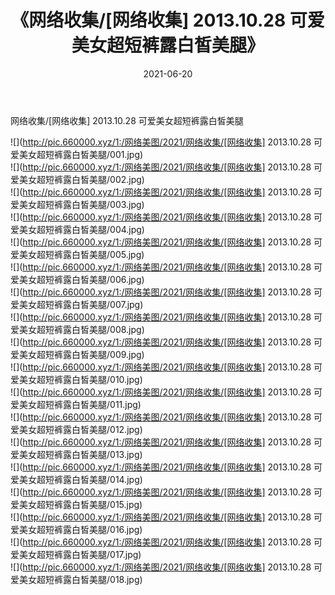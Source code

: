 ﻿---
layout: post
title:  《网络收集/[网络收集] 2013.10.28 可爱美女超短裤露白皙美腿》
date:   2021-06-20
img: http://pic.660000.xyz/1:/网络美图/2021/网络收集/[网络收集] 2013.10.28 可爱美女超短裤露白皙美腿/000.jpg
categories: [美女, 清纯, 唯美]
---

网络收集/[网络收集] 2013.10.28 可爱美女超短裤露白皙美腿

 ![](http://pic.660000.xyz/1:/网络美图/2021/网络收集/[网络收集] 2013.10.28 可爱美女超短裤露白皙美腿/001.jpg) <br>![](http://pic.660000.xyz/1:/网络美图/2021/网络收集/[网络收集] 2013.10.28 可爱美女超短裤露白皙美腿/002.jpg) <br>![](http://pic.660000.xyz/1:/网络美图/2021/网络收集/[网络收集] 2013.10.28 可爱美女超短裤露白皙美腿/003.jpg) <br>![](http://pic.660000.xyz/1:/网络美图/2021/网络收集/[网络收集] 2013.10.28 可爱美女超短裤露白皙美腿/004.jpg) <br>![](http://pic.660000.xyz/1:/网络美图/2021/网络收集/[网络收集] 2013.10.28 可爱美女超短裤露白皙美腿/005.jpg) <br>![](http://pic.660000.xyz/1:/网络美图/2021/网络收集/[网络收集] 2013.10.28 可爱美女超短裤露白皙美腿/006.jpg) <br>![](http://pic.660000.xyz/1:/网络美图/2021/网络收集/[网络收集] 2013.10.28 可爱美女超短裤露白皙美腿/007.jpg) <br>![](http://pic.660000.xyz/1:/网络美图/2021/网络收集/[网络收集] 2013.10.28 可爱美女超短裤露白皙美腿/008.jpg) <br>![](http://pic.660000.xyz/1:/网络美图/2021/网络收集/[网络收集] 2013.10.28 可爱美女超短裤露白皙美腿/009.jpg) <br>![](http://pic.660000.xyz/1:/网络美图/2021/网络收集/[网络收集] 2013.10.28 可爱美女超短裤露白皙美腿/010.jpg) <br>![](http://pic.660000.xyz/1:/网络美图/2021/网络收集/[网络收集] 2013.10.28 可爱美女超短裤露白皙美腿/011.jpg) <br>![](http://pic.660000.xyz/1:/网络美图/2021/网络收集/[网络收集] 2013.10.28 可爱美女超短裤露白皙美腿/012.jpg) <br>![](http://pic.660000.xyz/1:/网络美图/2021/网络收集/[网络收集] 2013.10.28 可爱美女超短裤露白皙美腿/013.jpg) <br>![](http://pic.660000.xyz/1:/网络美图/2021/网络收集/[网络收集] 2013.10.28 可爱美女超短裤露白皙美腿/014.jpg) <br>![](http://pic.660000.xyz/1:/网络美图/2021/网络收集/[网络收集] 2013.10.28 可爱美女超短裤露白皙美腿/015.jpg) <br>![](http://pic.660000.xyz/1:/网络美图/2021/网络收集/[网络收集] 2013.10.28 可爱美女超短裤露白皙美腿/016.jpg) <br>![](http://pic.660000.xyz/1:/网络美图/2021/网络收集/[网络收集] 2013.10.28 可爱美女超短裤露白皙美腿/017.jpg) <br>![](http://pic.660000.xyz/1:/网络美图/2021/网络收集/[网络收集] 2013.10.28 可爱美女超短裤露白皙美腿/018.jpg) <br>